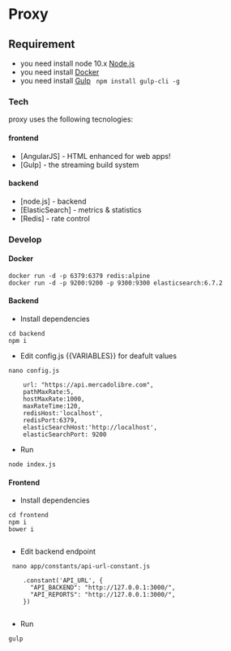 # Proxy


## Requirement

 - you need install node 10.x [Node.js](https://nodejs.org/) 
 - you need install [Docker](https://docs.docker.com/install/)
 - you need install [Gulp](https://gulpjs.com/)
``` npm install gulp-cli -g```


### Tech

proxy uses the following tecnologies:

#### frontend

* [AngularJS] - HTML enhanced for web apps!
* [Gulp] - the streaming build system

#### backend

* [node.js] - backend
* [ElasticSearch] - metrics & statistics
* [Redis] -  rate control


### Develop


#### Docker
```
docker run -d -p 6379:6379 redis:alpine
docker run -d -p 9200:9200 -p 9300:9300 elasticsearch:6.7.2

```

#### Backend
- Install dependencies
```
cd backend
npm i 

```
- Edit config.js  {{VARIABLES}} for deafult values
```
nano config.js 
```
```
    url: "https://api.mercadolibre.com",
    pathMaxRate:5,
    hostMaxRate:1000,
    maxRateTime:120,
    redisHost:'localhost',
    redisPort:6379,
    elasticSearchHost:'http://localhost',
    elasticSearchPort: 9200
```
- Run
```
node index.js
```

#### Frontend
- Install dependencies
```
cd frontend
npm i 
bower i


```
- Edit backend endpoint  
```
 nano app/constants/api-url-constant.js 

```
```
    .constant('API_URL', {
      "API_BACKEND": "http://127.0.0.1:3000/",
      "API_REPORTS": "http://127.0.0.1:3000/",
    }) 


```
- Run

```
gulp

```